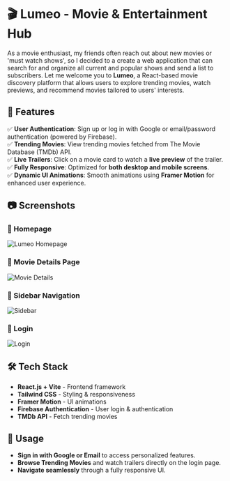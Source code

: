 # 🎬 Lumeo - Movie & Entertainment Hub
As a movie enthusiast, my friends often reach out about new movies or 'must watch shows', so I decided to a create a web application that can search for and organize all current and popular shows and send a list to subscribers. 
Let me welcome you to **Lumeo**, a React-based movie discovery platform that allows users to explore trending movies, watch previews, and recommend movies tailored to users' interests.

## 🚀 Features

✅ **User Authentication**: Sign up or log in with Google or email/password authentication (powered by Firebase).  
✅ **Trending Movies**: View trending movies fetched from The Movie Database (TMDb) API.  
✅ **Live Trailers**: Click on a movie card to watch a **live preview** of the trailer.  
✅ **Fully Responsive**: Optimized for **both desktop and mobile screens**.  
✅ **Dynamic UI Animations**: Smooth animations using **Framer Motion** for enhanced user experience.  

## 📷 Screenshots

### 🔹 Homepage
![Lumeo Homepage](https://private-user-images.githubusercontent.com/175441896/413597677-f4a402db-9e94-4019-b510-db3be4abbc55.png?jwt=eyJhbGciOiJIUzI1NiIsInR5cCI6IkpXVCJ9.eyJpc3MiOiJnaXRodWIuY29tIiwiYXVkIjoicmF3LmdpdGh1YnVzZXJjb250ZW50LmNvbSIsImtleSI6ImtleTUiLCJleHAiOjE3Mzk2OTIxMzYsIm5iZiI6MTczOTY5MTgzNiwicGF0aCI6Ii8xNzU0NDE4OTYvNDEzNTk3Njc3LWY0YTQwMmRiLTllOTQtNDAxOS1iNTEwLWRiM2JlNGFiYmM1NS5wbmc_WC1BbXotQWxnb3JpdGhtPUFXUzQtSE1BQy1TSEEyNTYmWC1BbXotQ3JlZGVudGlhbD1BS0lBVkNPRFlMU0E1M1BRSzRaQSUyRjIwMjUwMjE2JTJGdXMtZWFzdC0xJTJGczMlMkZhd3M0X3JlcXVlc3QmWC1BbXotRGF0ZT0yMDI1MDIxNlQwNzQzNTZaJlgtQW16LUV4cGlyZXM9MzAwJlgtQW16LVNpZ25hdHVyZT00ZWZiMGI2NWM1YjE5YzMxODU0YzQyZWVjODkzOTVhY2NkZTM1NzhhNGI4MjY1MDZjZjM0Y2U3MzViMzc4NjI5JlgtQW16LVNpZ25lZEhlYWRlcnM9aG9zdCJ9.b8Y6UkDgYNzcPtqrbWswF9msC7wWwe_senONT2nntp0)

### 🔹 Movie Details Page
![Movie Details](https://private-user-images.githubusercontent.com/175441896/413597680-107e3c64-3d73-4965-baa4-fd34d26c7d6f.png?jwt=eyJhbGciOiJIUzI1NiIsInR5cCI6IkpXVCJ9.eyJpc3MiOiJnaXRodWIuY29tIiwiYXVkIjoicmF3LmdpdGh1YnVzZXJjb250ZW50LmNvbSIsImtleSI6ImtleTUiLCJleHAiOjE3Mzk2OTIxMzYsIm5iZiI6MTczOTY5MTgzNiwicGF0aCI6Ii8xNzU0NDE4OTYvNDEzNTk3NjgwLTEwN2UzYzY0LTNkNzMtNDk2NS1iYWE0LWZkMzRkMjZjN2Q2Zi5wbmc_WC1BbXotQWxnb3JpdGhtPUFXUzQtSE1BQy1TSEEyNTYmWC1BbXotQ3JlZGVudGlhbD1BS0lBVkNPRFlMU0E1M1BRSzRaQSUyRjIwMjUwMjE2JTJGdXMtZWFzdC0xJTJGczMlMkZhd3M0X3JlcXVlc3QmWC1BbXotRGF0ZT0yMDI1MDIxNlQwNzQzNTZaJlgtQW16LUV4cGlyZXM9MzAwJlgtQW16LVNpZ25hdHVyZT1mODUwYzdlZTU4ZTQ2MjgwMzUwYjU2NDRjYmUyNjMwODU4ODlmNDYxYmY3NWY3NzdjZjI3ZGU4NjMxZjFiYzk0JlgtQW16LVNpZ25lZEhlYWRlcnM9aG9zdCJ9.rekGWg3HOC3Bi6J3KL-JI3DgtRK1qmpgZBHHoE5KLYY)

### 🔹 Sidebar Navigation
![Sidebar](https://private-user-images.githubusercontent.com/175441896/413597678-fb4ba3d7-d9f6-4889-addc-828c439e2dec.png?jwt=eyJhbGciOiJIUzI1NiIsInR5cCI6IkpXVCJ9.eyJpc3MiOiJnaXRodWIuY29tIiwiYXVkIjoicmF3LmdpdGh1YnVzZXJjb250ZW50LmNvbSIsImtleSI6ImtleTUiLCJleHAiOjE3Mzk2OTIxMzYsIm5iZiI6MTczOTY5MTgzNiwicGF0aCI6Ii8xNzU0NDE4OTYvNDEzNTk3Njc4LWZiNGJhM2Q3LWQ5ZjYtNDg4OS1hZGRjLTgyOGM0MzllMmRlYy5wbmc_WC1BbXotQWxnb3JpdGhtPUFXUzQtSE1BQy1TSEEyNTYmWC1BbXotQ3JlZGVudGlhbD1BS0lBVkNPRFlMU0E1M1BRSzRaQSUyRjIwMjUwMjE2JTJGdXMtZWFzdC0xJTJGczMlMkZhd3M0X3JlcXVlc3QmWC1BbXotRGF0ZT0yMDI1MDIxNlQwNzQzNTZaJlgtQW16LUV4cGlyZXM9MzAwJlgtQW16LVNpZ25hdHVyZT05Zjc3NGExMjdmZTIzNjY5ZTJiYTY2NjcwOWE4ZmMyZGI3NWExM2U5MWNlNjMzZTU0MjU3Y2NhNDI3MDE2YTc4JlgtQW16LVNpZ25lZEhlYWRlcnM9aG9zdCJ9.xgNmn01uY2Y2gsNotcOgOhHDd1Sbw4FegzTPDJyl4MM)

### 🔹 Login
![Login](https://private-user-images.githubusercontent.com/175441896/413597679-789e19fe-f15b-4f43-b8ef-7bda1b48f5a6.png?jwt=eyJhbGciOiJIUzI1NiIsInR5cCI6IkpXVCJ9.eyJpc3MiOiJnaXRodWIuY29tIiwiYXVkIjoicmF3LmdpdGh1YnVzZXJjb250ZW50LmNvbSIsImtleSI6ImtleTUiLCJleHAiOjE3Mzk2OTIxMzYsIm5iZiI6MTczOTY5MTgzNiwicGF0aCI6Ii8xNzU0NDE4OTYvNDEzNTk3Njc5LTc4OWUxOWZlLWYxNWItNGY0My1iOGVmLTdiZGExYjQ4ZjVhNi5wbmc_WC1BbXotQWxnb3JpdGhtPUFXUzQtSE1BQy1TSEEyNTYmWC1BbXotQ3JlZGVudGlhbD1BS0lBVkNPRFlMU0E1M1BRSzRaQSUyRjIwMjUwMjE2JTJGdXMtZWFzdC0xJTJGczMlMkZhd3M0X3JlcXVlc3QmWC1BbXotRGF0ZT0yMDI1MDIxNlQwNzQzNTZaJlgtQW16LUV4cGlyZXM9MzAwJlgtQW16LVNpZ25hdHVyZT1lMjM4ZTA5Yzg3YzQ0YmUzZjgxMTdhYTE2NGMyNDczNGZhMDU3NDNjOWU1MzFkZDM5NWQ2OGE3ZDUyNWFmZTVhJlgtQW16LVNpZ25lZEhlYWRlcnM9aG9zdCJ9.iTUi4JCTSY6XPPn3WFrJ8pN75dy5ZVKBsB27T1pkDKM)

## 🛠️ Tech Stack

- **React.js + Vite** - Frontend framework
- **Tailwind CSS** - Styling & responsiveness
- **Framer Motion** - UI animations
- **Firebase Authentication** - User login & authentication
- **TMDb API** - Fetch trending movies


## 📌 Usage
- **Sign in with Google or Email** to access personalized features.
- **Browse Trending Movies** and watch trailers directly on the login page.
- **Navigate seamlessly** through a fully responsive UI.


